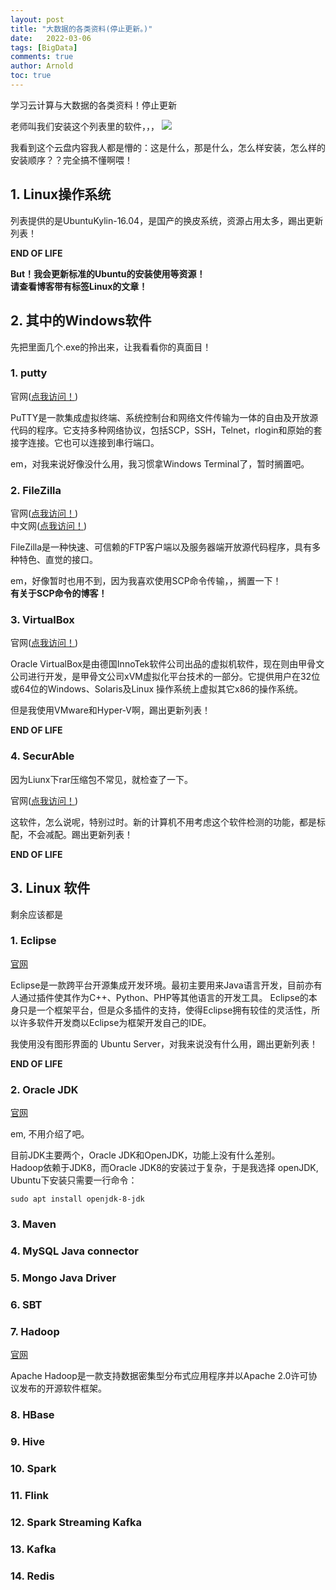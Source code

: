 ```yaml
---
layout: post
title: "大数据的各类资料(停止更新。)"
date:   2022-03-06
tags: [BigData]
comments: true
author: Arnold
toc: true
---
```


学习云计算与大数据的各类资料！停止更新

<!-- more -->

老师叫我们安装这个列表里的软件，，，
![](./../images/2022/03/06/big_data_navigate/soft_list.png)

我看到这个云盘内容我人都是懵的：这是什么，那是什么，怎么样安装，怎么样的安装顺序？？完全搞不懂啊喂！

## 1. Linux操作系统
列表提供的是UbuntuKylin-16.04，是国产的换皮系统，资源占用太多，踢出更新列表！

**END OF LIFE**

**But！我会更新标准的Ubuntu的安装使用等资源！  
请查看博客带有标签Linux的文章！**

## 2. 其中的Windows软件
先把里面几个.exe的拎出来，让我看看你的真面目！

### 1. putty
官网([点我访问！](https://www.putty.org/))

PuTTY是一款集成虚拟终端、系统控制台和网络文件传输为一体的自由及开放源代码的程序。它支持多种网络协议，包括SCP，SSH，Telnet，rlogin和原始的套接字连接。它也可以连接到串行端口。

em，对我来说好像没什么用，我习惯拿Windows Terminal了，暂时搁置吧。
### 2. FileZilla
官网([点我访问！](https://filezilla-project.org/))  
中文网([点我访问！](https://www.filezilla.cn/))

FileZilla是一种快速、可信赖的FTP客户端以及服务器端开放源代码程序，具有多种特色、直觉的接口。

em，好像暂时也用不到，因为我喜欢使用SCP命令传输，，搁置一下！  
**有关于SCP命令的博客！**
### 3. VirtualBox
官网([点我访问！](https://www.virtualbox.org/))

Oracle VirtualBox是由德国InnoTek软件公司出品的虚拟机软件，现在则由甲骨文公司进行开发，是甲骨文公司xVM虚拟化平台技术的一部分。它提供用户在32位或64位的Windows、Solaris及Linux 操作系统上虚拟其它x86的操作系统。

但是我使用VMware和Hyper-V啊，踢出更新列表！

**END OF LIFE**

### 4. SecurAble
因为Liunx下rar压缩包不常见，就检查了一下。

官网([点我访问！](https://www.grc.com/securable.htm))

这软件，怎么说呢，特别过时。新的计算机不用考虑这个软件检测的功能，都是标配，不会减配。踢出更新列表！

**END OF LIFE**

## 3. Linux 软件
剩余应该都是

### 1. Eclipse
[官网](https://www.eclipse.org/)

Eclipse是一款跨平台开源集成开发环境。最初主要用来Java语言开发，目前亦有人通过插件使其作为C++、Python、PHP等其他语言的开发工具。 Eclipse的本身只是一个框架平台，但是众多插件的支持，使得Eclipse拥有较佳的灵活性，所以许多软件开发商以Eclipse为框架开发自己的IDE。

我使用没有图形界面的 Ubuntu Server，对我来说没有什么用，踢出更新列表！

**END OF LIFE**

### 2. Oracle JDK
[官网](https://www.oracle.com/java/technologies/downloads/)

em, 不用介绍了吧。

目前JDK主要两个，Oracle JDK和OpenJDK，功能上没有什么差别。  
Hadoop依赖于JDK8，而Oracle JDK8的安装过于复杂，于是我选择 openJDK, Ubuntu下安装只需要一行命令：
```
sudo apt install openjdk-8-jdk
```

### 3. Maven

### 4. MySQL Java connector

### 5. Mongo Java Driver

### 6. SBT

### 7. Hadoop
[官网](https://hadoop.apache.org/)

Apache Hadoop是一款支持数据密集型分布式应用程序并以Apache 2.0许可协议发布的开源软件框架。

### 8. HBase

### 9. Hive

### 10. Spark

### 11. Flink

### 12. Spark Streaming Kafka

### 13. Kafka

### 14. Redis